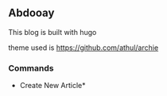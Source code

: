 ## Abdooay
This blog is built with hugo 

theme used is https://github.com/athul/archie


### Commands 

* Create New Article*